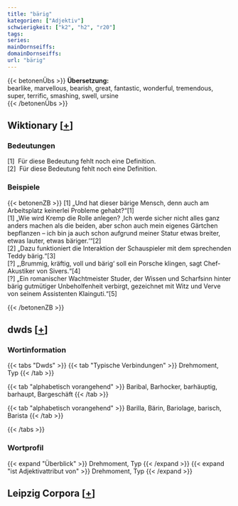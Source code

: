 ```yaml
---
title: "bärig"
kategorien: ["Adjektiv"]
schwierigkeit: ["k2", "h2", "r20"]
tags:
series:
mainDornseiffs:
domainDornseiffs:
url: "bärig"
---
```


{{< betonenÜbs >}}
**Übersetzung:**  
bearlike, marvellous, bearish, great, fantastic, wonderful, tremendous, super, terrific, smashing, swell, ursine  
{{< /betonenÜbs >}}

## Wiktionary [[+](https://de.wiktionary.org/wiki/bärig)]

### Bedeutungen
[1]  Für diese Bedeutung fehlt noch eine Definition.  
[2]  Für diese Bedeutung fehlt noch eine Definition.  

### Beispiele
{{< betonenZB >}}
[1] „Und hat dieser bärige Mensch, denn auch am Arbeitsplatz keinerlei Probleme gehabt?“[1]  
[1] „Wie wird Kremp die Rolle anlegen? ‚Ich werde sicher nicht alles ganz anders machen als die beiden, aber schon auch mein eigenes Gärtchen bepflanzen – ich bin ja auch schon aufgrund meiner Statur etwas breiter, etwas lauter, etwas bäriger.‘“[2]  
[2] „Dazu funktioniert die Interaktion der Schauspieler mit dem sprechenden Teddy bärig.“[3]  
[?] „‚Brummig, kräftig, voll und bärig‘ soll ein Porsche klingen, sagt Chef-Akustiker von Sivers.“[4]  
[?] „Ein romanischer Wachtmeister Studer, der Wissen und Scharfsinn hinter bärig gutmütiger Unbeholfenheit verbirgt, gezeichnet mit Witz und Verve von seinem Assistenten Klainguti.“[5]  

{{< /betonenZB >}}


## dwds [[+](https://www.dwds.de/wb/bärig)]

### Wortinformation
{{< tabs "Dwds" >}}
{{< tab "Typische Verbindungen" >}}
Drehmoment, Typ
{{< /tab >}}

{{< tab "alphabetisch vorangehend" >}}
Baribal, Barhocker, barhäuptig, barhaupt, Bargeschäft
{{< /tab >}}

{{< tab "alphabetisch vorangehend" >}}
Barilla, Bärin, Bariolage, barisch, Barista
{{< /tab >}}

{{< /tabs >}}

### Wortprofil
{{< expand "Überblick" >}} Drehmoment, Typ {{< /expand >}}
{{< expand "ist Adjektivattribut von" >}} Drehmoment, Typ {{< /expand >}}

## Leipzig Corpora [[+](https://corpora.uni-leipzig.de/en/res?word=bärig&corpusId=deu_newscrawl-public_2018)]

